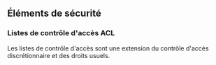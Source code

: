 ## Éléments de sécurité

### Listes de contrôle d'accès ACL

Les listes de contrôle d'accès sont une extension du contrôle d'accès discrétionnaire et des droits usuels.
